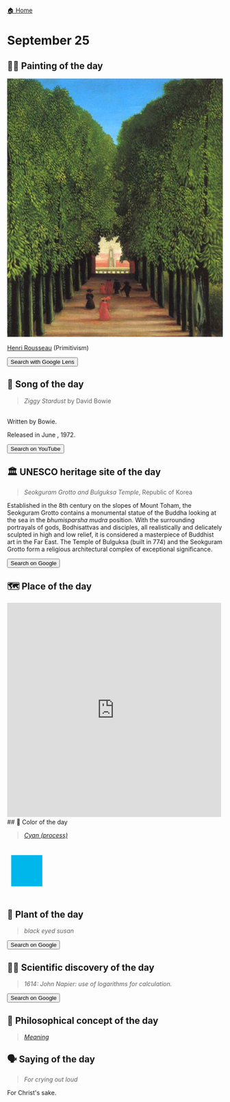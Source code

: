 
[🏠 Home](../../index.md)

# September 25

## 🧑‍🎨 Painting of the day

<img width="600" src="../img/Henri_Rousseau_4.jpg">

[Henri Rousseau](https://en.wikipedia.org/wiki/Henri_Rousseau) (Primitivism)

<button class="btn btn-success"
onclick=" window.open('https://lens.google.com/uploadbyurl?url=https://iretes.github.io/one-a-day/data/img/Henri_Rousseau_4.jpg','_blank')">
Search with Google Lens
</button>

## 🎼 Song of the day

> *Ziggy Stardust*
by David Bowie

<br />Written by Bowie.

Released in June , 1972.

<button class="btn btn-success"
onclick=" window.open('http://www.youtube.com/search?q=Ziggy Stardust by David Bowie','_blank')">
Search on YouTube
</button>

## 🏛️ UNESCO heritage site of the day

> *Seokguram Grotto and Bulguksa Temple*, Republic of Korea

<p>Established in the 8th century on the slopes of Mount Toham, the Seokguram Grotto contains a monumental statue of the Buddha looking at the sea in the <em>bhumisparsha mudra</em> position. With the surrounding portrayals of gods, Bodhisattvas and disciples, all realistically and delicately sculpted in high and low relief, it is considered a masterpiece of Buddhist art in the Far East. The Temple of Bulguksa (built in 774) and the Seokguram Grotto form a religious architectural complex of exceptional significance.</p>

<button class="btn btn-success"
onclick=" window.open('http://www.google.com/search?q=Seokguram Grotto and Bulguksa Temple','_blank')">
Search on Google
</button>

## 🗺️ Place of the day

<iframe
src="https://www.mapcrunch.com"
name="mapcrunch"
width="500"
height="500"
allowTransparency="true"
scrolling="no"
frameborder="0"
>
</iframe>
## 🎨 Color of the day

> *[Cyan (process)](https://en.wikipedia.org/wiki/Cyan#Process_cyan)*

<div style="color:#00B7EB; font-size: 100px;">&#9632;</div>

## 🌿 Plant of the day

> *black eyed susan*

<button class="btn btn-success"
onclick=" window.open('http://www.google.com/search?q=black eyed susan','_blank')">
Search on Google
</button>

## 🧑‍🔬 Scientific discovery of the day

> *1614: John Napier: use of logarithms for calculation.*

<button class="btn btn-success"
onclick=" window.open('http://www.google.com/search?q=1614: John Napier: use of logarithms for calculation.','_blank')">
Search on Google
</button>

## 💭 Philosophical concept of the day

> *[Meaning](https://en.wikipedia.org/wiki/Meaning_(existential))*

## 🗣️ Saying of the day

> *For crying out loud*

For Christ's sake.
